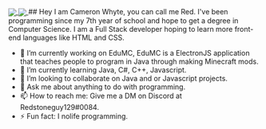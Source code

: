 <a href="https://github.com/Redstoneguy129">
  <img align="center" src="https://github-readme-stats.vercel.app/api?username=Redstoneguy129&show_icons=true&theme=radical" />
</a>
<a href="https://github.com/Redstoneguy129">
  <img align="center" src="https://github-readme-stats.vercel.app/api/top-langs/?username=anuraghazra&layout=compact" />
</a>
## Hey
I am Cameron Whyte, you can call me Red.
I've been programming since my 7th year of school and hope to get a degree in Computer Science.
I am a Full Stack developer hoping to learn more front-end languages like HTML and CSS.

- 🔭 I’m currently working on EduMC, EduMC is a ElectronJS application that teaches people to program in Java through making Minecraft mods.
- 🌱 I’m currently learning Java, C#, C++, Javascript.
- 👯 I’m looking to collaborate on Java and or Javascript projects.
- 💬 Ask me about anything to do with programming.
- 📫 How to reach me: Give me a DM on Discord at Redstoneguy129#0084.
- ⚡ Fun fact: I nolife programming.
